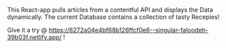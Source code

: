 This React-app pulls articles from a contentful API and displays the Data dynamically.
The current Database contains a collection of tasty Recepies!

Give it a try @ https://6272a04e4bf68b126ffcf0e6--singular-faloodeh-39b03f.netlify.app/ !